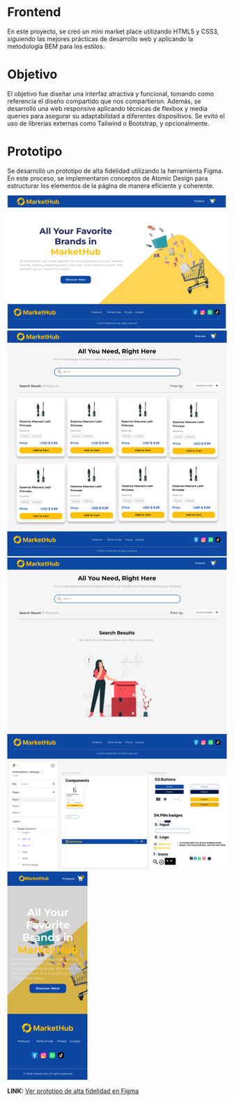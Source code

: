 # Frontend

En este proyecto, se creó un mini market place utilizando HTML5 y CSS3, siguiendo las mejores prácticas de desarrollo web y aplicando la metodología BEM para los estilos.

# Objetivo

El objetivo fue diseñar una interfaz atractiva y funcional, tomando como referencia el diseño compartido que nos compartieron. Además, se desarrolló una web responsive aplicando técnicas de flexbox y media queries para asegurar su adaptabilidad a diferentes dispositivos. Se evitó el uso de librerías externas como Tailwind o Bootstrap, y opcionalmente.

# Prototipo

Se desarrolló un prototipo de alta fidelidad utilizando la herramienta Figma. En este proceso, se implementaron conceptos de Atomic Design para estructurar los elementos de la página de manera eficiente y coherente.

![Desktop-Home](./assets/design/Desktop-Home.png)
![Desktop-products](./assets/design/Desktop-products.png)
![Desktop-Home](./assets/design/Desktop-products-not-found.png)
![Figma-elements](./assets/design/figma-elements.png)
![Desktop-Home-mobile](./assets/design/Desktop-Home-mobile.PNG)

**LINK:** [Ver prototipo de alta fidelidad en Figma](https://www.figma.com/proto/TMCcAkrrzbQA4suediBIO3/marketplace-webapp?node-id=2-14&node-type=frame&t=dXskumLnmc50er9v-0&scaling=min-zoom&content-scaling=fixed&page-id=2%3A2)
